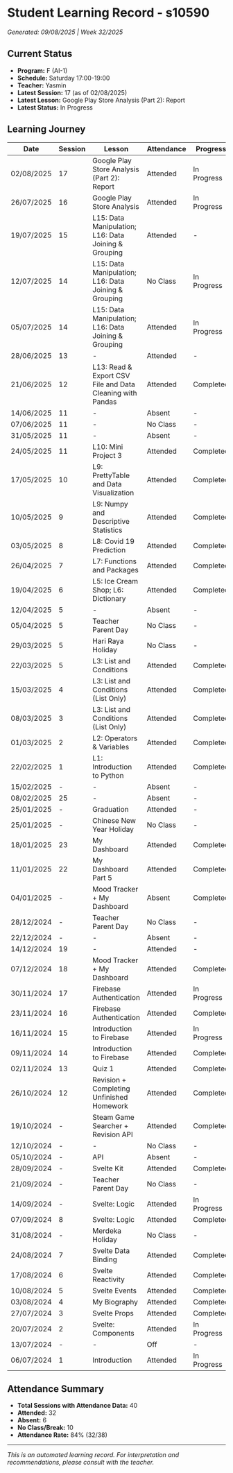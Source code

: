 # Student Learning Record - s10590
*Generated: 09/08/2025 | Week 32/2025*

## Current Status
- **Program:** F (AI-1)
- **Schedule:** Saturday 17:00-19:00
- **Teacher:** Yasmin
- **Latest Session:** 17 (as of 02/08/2025)
- **Latest Lesson:** Google Play Store Analysis (Part 2): Report
- **Latest Status:** In Progress

## Learning Journey
| Date | Session | Lesson | Attendance | Progress |
|------|---------|--------|------------|----------|
| 02/08/2025 | 17 | Google Play Store Analysis (Part 2): Report | Attended | In Progress |
| 26/07/2025 | 16 | Google Play Store Analysis | Attended | In Progress |
| 19/07/2025 | 15 | L15: Data Manipulation; L16: Data Joining & Grouping | Attended | - |
| 12/07/2025 | 14 | L15: Data Manipulation; L16: Data Joining & Grouping | No Class | In Progress |
| 05/07/2025 | 14 | L15: Data Manipulation; L16: Data Joining & Grouping | Attended | In Progress |
| 28/06/2025 | 13 | - | Attended | - |
| 21/06/2025 | 12 | L13: Read & Export CSV File and Data Cleaning with Pandas | Attended | Completed |
| 14/06/2025 | 11 | - | Absent | - |
| 07/06/2025 | 11 | - | No Class | - |
| 31/05/2025 | 11 | - | Absent | - |
| 24/05/2025 | 11 | L10: Mini Project 3 | Attended | Completed |
| 17/05/2025 | 10 | L9: PrettyTable and Data Visualization | Attended | Completed |
| 10/05/2025 | 9 | L9: Numpy and Descriptive Statistics | Attended | Completed |
| 03/05/2025 | 8 | L8: Covid 19 Prediction | Attended | Completed |
| 26/04/2025 | 7 | L7: Functions and Packages | Attended | Completed |
| 19/04/2025 | 6 | L5: Ice Cream Shop; L6: Dictionary | Attended | Completed |
| 12/04/2025 | 5 | - | Absent | - |
| 05/04/2025 | 5 | Teacher Parent Day | No Class | - |
| 29/03/2025 | 5 | Hari Raya Holiday | No Class | - |
| 22/03/2025 | 5 | L3: List and Conditions | Attended | Completed |
| 15/03/2025 | 4 | L3: List and Conditions (List Only) | Attended | Completed |
| 08/03/2025 | 3 | L3: List and Conditions (List Only) | Attended | Completed |
| 01/03/2025 | 2 | L2: Operators & Variables | Attended | Completed |
| 22/02/2025 | 1 | L1: Introduction to Python | Attended | Completed |
| 15/02/2025 | - | - | Absent | - |
| 08/02/2025 | 25 | - | Absent | - |
| 25/01/2025 | - | Graduation | Attended | - |
| 25/01/2025 | - | Chinese New Year Holiday | No Class | - |
| 18/01/2025 | 23 | My Dashboard | Attended | Completed |
| 11/01/2025 | 22 | My Dashboard Part 5 | Attended | Completed |
| 04/01/2025 | - | Mood Tracker + My Dashboard | Absent | Completed |
| 28/12/2024 | - | Teacher Parent Day | No Class | - |
| 22/12/2024 | - | - | Absent | - |
| 14/12/2024 | 19 | - | Attended | - |
| 07/12/2024 | 18 | Mood Tracker + My Dashboard | Attended | Completed |
| 30/11/2024 | 17 | Firebase Authentication | Attended | In Progress |
| 23/11/2024 | 16 | Firebase Authentication | Attended | Completed |
| 16/11/2024 | 15 | Introduction to Firebase | Attended | In Progress |
| 09/11/2024 | 14 | Introduction to Firebase | Attended | Completed |
| 02/11/2024 | 13 | Quiz 1 | Attended | Completed |
| 26/10/2024 | 12 | Revision + Completing Unfinished Homework | Attended | Completed |
| 19/10/2024 | - | Steam Game Searcher + Revision API | Attended | Completed |
| 12/10/2024 | - | - | No Class | - |
| 05/10/2024 | - | API | Absent | - |
| 28/09/2024 | - | Svelte Kit | Attended | Completed |
| 21/09/2024 | - | Teacher Parent Day | No Class | - |
| 14/09/2024 | - | Svelte: Logic | Attended | In Progress |
| 07/09/2024 | 8 | Svelte: Logic | Attended | Completed |
| 31/08/2024 | - | Merdeka Holiday | No Class | - |
| 24/08/2024 | 7 | Svelte Data Binding | Attended | Completed |
| 17/08/2024 | 6 | Svelte Reactivity | Attended | Completed |
| 10/08/2024 | 5 | Svelte Events | Attended | Completed |
| 03/08/2024 | 4 | My Biography | Attended | Completed |
| 27/07/2024 | 3 | Svelte Props | Attended | Completed |
| 20/07/2024 | 2 | Svelte: Components | Attended | In Progress |
| 13/07/2024 | - | - | Off | - |
| 06/07/2024 | 1 | Introduction | Attended | In Progress |

## Attendance Summary
- **Total Sessions with Attendance Data:** 40
- **Attended:** 32
- **Absent:** 6
- **No Class/Break:** 10
- **Attendance Rate:** 84% (32/38)

---
*This is an automated learning record. For interpretation and recommendations, please consult with the teacher.*